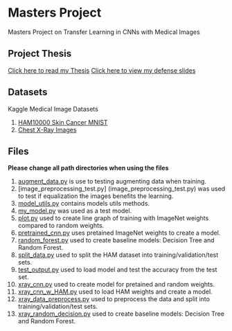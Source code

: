 # Masters Project
Masters Project on Transfer Learning in CNNs with Medical Images

## Project Thesis
[Click here to read my Thesis](Thesis.pdf)
[Click here to view my defense slides](Project_Defense_Slides.pdf)

## Datasets
Kaggle Medical Image Datasets
1. [HAM10000 Skin Cancer MNIST](https://www.kaggle.com/kmader/skin-cancer-mnist-ham10000)
2. [Chest X-Ray Images](https://www.kaggle.com/paultimothymooney/chest-xray-pneumonia)

## Files
**Please change all path directories when using the files**
1. [augment_data.py](augment_data.py) is use to testing augmenting data when training.
2. [image_preprocessing_test.py] (image_preprocessing_test.py) was used to test if equalization the images benefits the learning.
3. [model_utils.py](model_utils.py) contains models utils methods.
4. [my_model.py](my_model.py) was used as a test model.
5. [plot.py](plot.py) used to create line graph of training with ImageNet weights compared to random weights.
6. [pretrained_cnn.py](pretrained_cnn.py) uses pretained ImageNet weights to create a model.
7. [random_forest.py](random_forest.py) used to create baseline models: Decision Tree and Random Forest.
8. [split_data.py](split_data.py) used to split the HAM dataset into training/validation/test sets.
9. [test_output.py](test_output.py) used to load model and test the accuracy from the test set.
10. [xray_cnn.py](xray_cnn.py) used to create model for pretained and random weights.
11. [xray_cnn_w_HAM.py](xray_cnn_w_HAM.py) used to load HAM weights and create a model.
12. [xray_data_preprocess.py](xray_data_preprocess.py) used to preprocess the data and split into training/validation/test sets.
13. [xray_random_decision.py](xray_random_decision.py) used to create baseline models: Decision Tree and Random Forest.
